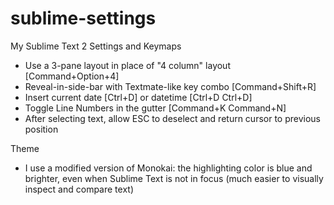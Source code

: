 sublime-settings
================

My Sublime Text 2 Settings and Keymaps

- Use a 3-pane layout in place of "4 column" layout [Command+Option+4]
- Reveal-in-side-bar with Textmate-like key combo [Command+Shift+R]
- Insert current date [Ctrl+D] or datetime [Ctrl+D Ctrl+D]
- Toggle Line Numbers in the gutter [Command+K Command+N]
- After selecting text, allow ESC to deselect and return cursor to previous position

Theme

- I use a modified version of Monokai: the highlighting color is blue and brighter, even when Sublime Text is not in focus (much easier to visually inspect and compare text)
